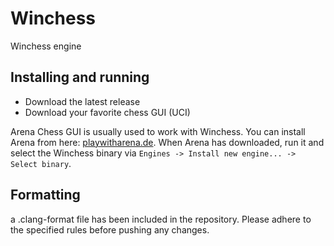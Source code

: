 # Winchess
Winchess engine

## Installing and running
- Download the latest release
- Download your favorite chess GUI (UCI)

Arena Chess GUI is usually used to work with Winchess. You can install Arena from here: [playwitharena.de](http://www.playwitharena.de/).
When Arena has downloaded, run it and select the Winchess binary via `Engines -> Install new engine... -> Select binary`.

## Formatting
a .clang-format file has been included in the repository. Please adhere to the specified rules before pushing any changes.
